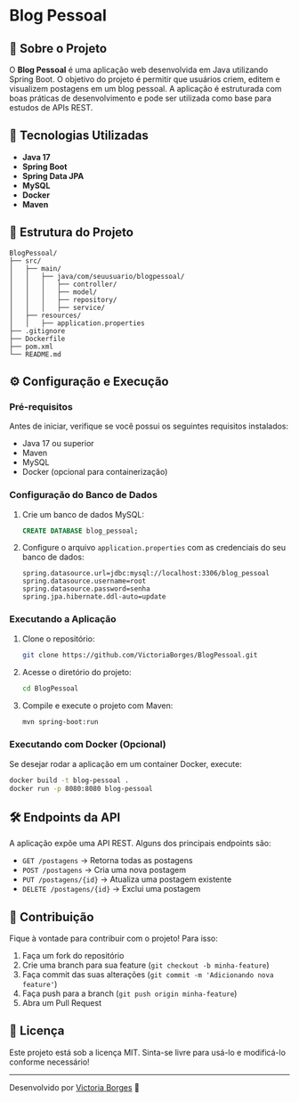 # Blog Pessoal

## 📌 Sobre o Projeto
O **Blog Pessoal** é uma aplicação web desenvolvida em Java utilizando Spring Boot. O objetivo do projeto é permitir que usuários criem, editem e visualizem postagens em um blog pessoal. A aplicação é estruturada com boas práticas de desenvolvimento e pode ser utilizada como base para estudos de APIs REST.

## 🚀 Tecnologias Utilizadas
- **Java 17**
- **Spring Boot**
- **Spring Data JPA**
- **MySQL**
- **Docker**
- **Maven**

## 📂 Estrutura do Projeto
```
BlogPessoal/
├── src/
│   ├── main/
│   │   ├── java/com/seuusuario/blogpessoal/
│   │   │   ├── controller/
│   │   │   ├── model/
│   │   │   ├── repository/
│   │   │   ├── service/
│   ├── resources/
│   │   ├── application.properties
├── .gitignore
├── Dockerfile
├── pom.xml
└── README.md
```

## ⚙️ Configuração e Execução

### Pré-requisitos
Antes de iniciar, verifique se você possui os seguintes requisitos instalados:
- Java 17 ou superior
- Maven
- MySQL
- Docker (opcional para containerização)

### Configuração do Banco de Dados
1. Crie um banco de dados MySQL:
   ```sql
   CREATE DATABASE blog_pessoal;
   ```
2. Configure o arquivo `application.properties` com as credenciais do seu banco de dados:
   ```properties
   spring.datasource.url=jdbc:mysql://localhost:3306/blog_pessoal
   spring.datasource.username=root
   spring.datasource.password=senha
   spring.jpa.hibernate.ddl-auto=update
   ```

### Executando a Aplicação
1. Clone o repositório:
   ```bash
   git clone https://github.com/VictoriaBorges/BlogPessoal.git
   ```
2. Acesse o diretório do projeto:
   ```bash
   cd BlogPessoal
   ```
3. Compile e execute o projeto com Maven:
   ```bash
   mvn spring-boot:run
   ```

### Executando com Docker (Opcional)
Se desejar rodar a aplicação em um container Docker, execute:
```bash
docker build -t blog-pessoal .
docker run -p 8080:8080 blog-pessoal
```

## 🛠️ Endpoints da API
A aplicação expõe uma API REST. Alguns dos principais endpoints são:

- `GET /postagens` → Retorna todas as postagens
- `POST /postagens` → Cria uma nova postagem
- `PUT /postagens/{id}` → Atualiza uma postagem existente
- `DELETE /postagens/{id}` → Exclui uma postagem

## 📌 Contribuição
Fique à vontade para contribuir com o projeto! Para isso:
1. Faça um fork do repositório
2. Crie uma branch para sua feature (`git checkout -b minha-feature`)
3. Faça commit das suas alterações (`git commit -m 'Adicionando nova feature'`)
4. Faça push para a branch (`git push origin minha-feature`)
5. Abra um Pull Request

## 📄 Licença
Este projeto está sob a licença MIT. Sinta-se livre para usá-lo e modificá-lo conforme necessário!

---
Desenvolvido por [Victoria Borges](https://github.com/VictoriaBorges) 🚀

